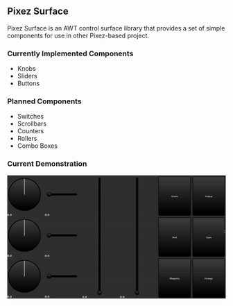 ## Pixez Surface

Pixez Surface is an AWT control surface library that provides 
a set of simple components for use in other Pixez-based project.

### Currently Implemented Components
- Knobs
- Sliders
- Buttons

### Planned Components
- Switches
- Scrollbars
- Counters
- Rollers
- Combo Boxes

### Current Demonstration
![](version05.gif)
